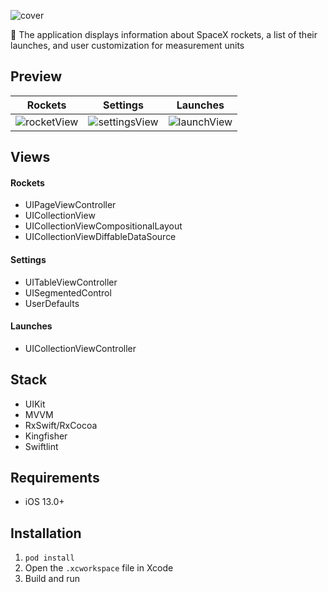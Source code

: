 ![cover](https://github.com/bbetsey/SpaceXApp/assets/70851552/8acdc284-99db-496c-9827-0a72937be589)

📱 The application displays information about SpaceX rockets, a list of their launches, and user customization for measurement units

## Preview
| Rockets | Settings | Launches |
:---:|:---:|:---:
![rocketView](https://github.com/bbetsey/SpaceXApp/assets/70851552/d89d3be9-d419-49be-bc7b-acd2583cf652) | ![settingsView](https://github.com/bbetsey/SpaceXApp/assets/70851552/b97543f3-2f7b-43d9-9b09-80193ae7efc6) | ![launchView](https://github.com/bbetsey/SpaceXApp/assets/70851552/e7b426b0-6ac0-44f1-9273-498a9d9a258b)

## Views

#### Rockets
* UIPageViewController
* UICollectionView
* UICollectionViewCompositionalLayout
* UICollectionViewDiffableDataSource

#### Settings
* UITableViewController
* UISegmentedControl
* UserDefaults

#### Launches
* UICollectionViewController

## Stack
* UIKit
* MVVM
* RxSwift/RxCocoa
* Kingfisher
* Swiftlint

## Requirements
* iOS 13.0+

## Installation
1. `pod install`
2. Open the `.xcworkspace` file in Xcode
3. Build and run
